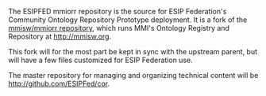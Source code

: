 The ESIPFED mmiorr repository is the source for ESIP Federation's 
Community Ontology Repository Prototype deployment. 
It is a fork of the [mmisw/mmiorr repository](http://github.com/mmisw/mmiorr), 
which runs MMI's Ontology Registry and Repository at http://mmisw.org.

This fork will for the most part be kept in sync with the upstream parent, 
but will have a few files customized for ESIP Federation use.

The master repository for managing and organizing technical content will be
http://github.com/ESIPFed/cor.
